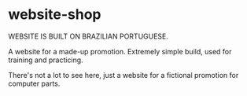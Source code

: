 # website-shop
WEBSITE IS BUILT ON BRAZILIAN PORTUGUESE.

A website for a made-up promotion. Extremely simple build, used for training and practicing.

There's not a lot to see here, just a website for a fictional promotion for computer parts.

